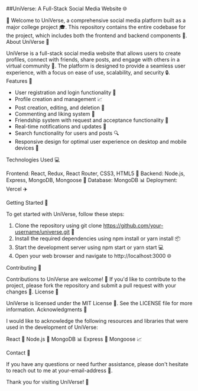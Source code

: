 ##UniVerse: A Full-Stack Social Media Website 🌐

🎉 Welcome to UniVerse, a comprehensive social media platform built as a major college project 🎓. This repository contains the entire codebase for the project, which includes both the frontend and backend components 🤖.
About UniVerse 🤔

UniVerse is a full-stack social media website that allows users to create profiles, connect with friends, share posts, and engage with others in a virtual community 🌟. The platform is designed to provide a seamless user experience, with a focus on ease of use, scalability, and security 🔒.
Features 🎉

- User registration and login functionality 📝
- Profile creation and management 📈
- Post creation, editing, and deletion 📝
- Commenting and liking system 💬
- Friendship system with request and acceptance functionality 🤝
- Real-time notifications and updates 📣
- Search functionality for users and posts 🔍
- Responsive design for optimal user experience on desktop and mobile devices 📱

Technologies Used 💻

Frontend: React, Redux, React Router, CSS3, HTML5 🌈
Backend: Node.js, Express, MongoDB, Mongoose 🚀
Database: MongoDB 📊
Deployment: Vercel ✈️

Getting Started 🚀

To get started with UniVerse, follow these steps:

1. Clone the repository using git clone https://github.com/your-username/universe.git 📂
2. Install the required dependencies using npm install or yarn install 📦
3. Start the development server using npm start or yarn start 💻
4. Open your web browser and navigate to http://localhost:3000 🌐

Contributing 🤝

Contributions to UniVerse are welcome! 🎉 If you'd like to contribute to the project, please fork the repository and submit a pull request with your changes 📝.
License 📜

UniVerse is licensed under the MIT License 📝. See the LICENSE file for more information.
Acknowledgments 🙏

I would like to acknowledge the following resources and libraries that were used in the development of UniVerse:

React 🤖
Node.js 🚀
MongoDB 📊
Express 🚂
Mongoose 📈

Contact 📲

If you have any questions or need further assistance, please don't hesitate to reach out to me at your-email-address 📧.

Thank you for visiting UniVerse! 👋
